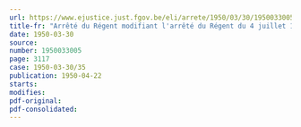 ```yaml
---
url: https://www.ejustice.just.fgov.be/eli/arrete/1950/03/30/1950033005/justel
title-fr: "Arrêté du Régent modifiant l'arrêté du Régent du 4 juillet 1947 portant fixation du cadre organique et des barèmes du personnel du Ministère de la Justice"
date: 1950-03-30
source:
number: 1950033005
page: 3117
case: 1950-03-30/35
publication: 1950-04-22
starts:
modifies:
pdf-original:
pdf-consolidated:
---
```


